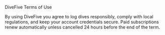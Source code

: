 DiveFive Terms of Use

By using DiveFive you agree to log dives responsibly, comply with local regulations, and keep your account credentials secure. Paid subscriptions renew automatically unless cancelled 24 hours before the end of the term.

